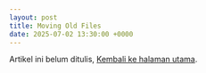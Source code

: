 ```yaml
---
layout: post
title: Moving Old Files
date: 2025-07-02 13:30:00 +0000
---
```


Artikel ini belum ditulis, [Kembali ke halaman utama](/).

